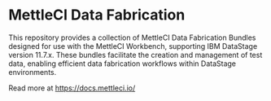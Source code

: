 # MettleCI Data Fabrication

This repository provides a collection of MettleCI Data Fabrication Bundles designed for use with the MettleCI Workbench, supporting IBM DataStage version 11.7.x. These bundles facilitate the creation and management of test data, enabling efficient data fabrication workflows within DataStage environments.

Read more at https://docs.mettleci.io/

